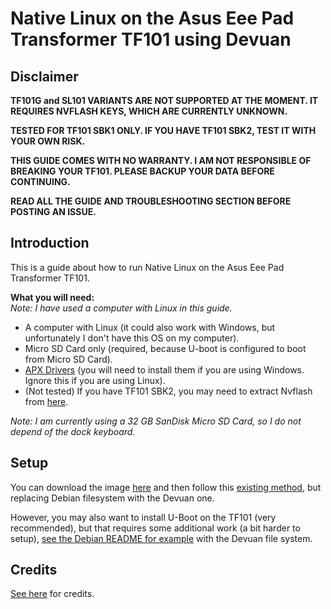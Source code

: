 # Native Linux on the Asus Eee Pad Transformer TF101 using Devuan

## **Disclaimer**
<b>TF101G and SL101 VARIANTS ARE NOT SUPPORTED AT THE MOMENT. IT REQUIRES NVFLASH KEYS, WHICH ARE CURRENTLY UNKNOWN.

TESTED FOR TF101 SBK1 ONLY. IF YOU HAVE TF101 SBK2, TEST IT WITH YOUR OWN RISK.

THIS GUIDE COMES WITH NO WARRANTY. I AM NOT RESPONSIBLE OF BREAKING YOUR TF101.
PLEASE BACKUP YOUR DATA BEFORE CONTINUING.

READ ALL THE GUIDE AND TROUBLESHOOTING SECTION BEFORE POSTING AN ISSUE.</b>

## **Introduction**

This is a guide about how to run Native Linux on the Asus Eee Pad Transformer TF101.

**What you will need:**  
*Note: I have used a computer with Linux in this guide.*

-   A computer with Linux (it could also work with Windows, but unfortunately I don't have this OS on my computer).
-   Micro SD Card only (required, because U-boot is configured to boot from Micro SD Card).
-   [APX Drivers](https://forum.xda-developers.com/t/adb-fb-apx-driver-universal-naked-driver-0-72.1514942/) (you will need to install them if you are using Windows. Ignore this if you are using Linux).
-   (Not tested) If you have TF101 SBK2, you may need to extract Nvflash from [here](https://github.com/francoism90/tf101-config).

*Note: I am currently using a 32 GB SanDisk Micro SD Card, so I do not depend of the dock keyboard.*

## Setup

You can download the image [here](https://sourceforge.net/projects/tf101-linux-images/files/devuan-4-chimaera-grate/rootbind/Devuan4-tf101-armhf_20220115.zip) and then follow this [existing method](https://github.com/antonialoytorrens/TF101-linux-images/issues/11), but replacing Debian filesystem with the Devuan one.

However, you may also want to install U-Boot on the TF101 (very recommended), but that requires some additional work (a bit harder to setup), [see the Debian README for example](https://github.com/antonialoytorrens/TF101-linux-images/blob/master/README.Debian11Bullseye.md) with the Devuan file system.

## Credits
[See here](https://github.com/antonialoytorrens/TF101-linux-images#special-thanks-and-rellevant-links) for credits.
